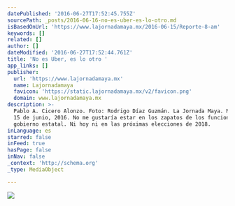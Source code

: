 ```yaml
---
datePublished: '2016-06-27T17:52:45.755Z'
sourcePath: _posts/2016-06-16-no-es-uber-es-lo-otro.md
isBasedOnUrl: 'https://www.lajornadamaya.mx/2016-06-15/Reporte-8-am'
keywords: []
related: []
author: []
dateModified: '2016-06-27T17:52:44.761Z'
title: 'No es Uber, es lo otro '
app_links: []
publisher:
  url: 'https://www.lajornadamaya.mx'
  name: Lajornadamaya
  favicon: 'https://static.lajornadamaya.mx/v2/favicon.png'
  domain: www.lajornadamaya.mx
description: >-
  Pablo A. Cicero Alonzo. Foto: Rodrigo Díaz Guzmán. La Jornada Maya. Miércoles
  15 de junio, 2016. No me gustaría estar en los zapatos de los funcionarios del
  gobierno estatal. Ni hoy ni en las próximas elecciones de 2018.
inLanguage: es
starred: false
inFeed: true
hasPage: false
inNav: false
_context: 'http://schema.org'
_type: MediaObject

---
```

![](https://the-grid-user-content.s3-us-west-2.amazonaws.com/b0134794-7713-44ea-ba70-3178e179b135.png)